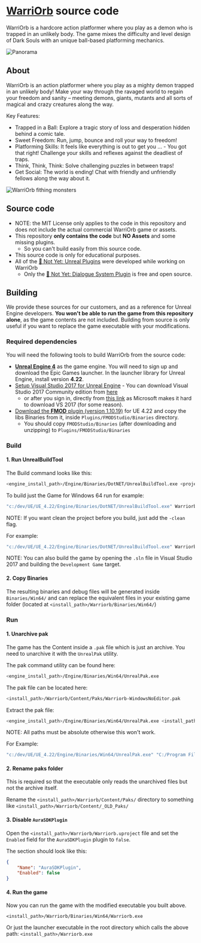 # [WarriOrb](http://warriorb.com/) source code

WarriOrb is a hardcore action platformer where you play as a demon who is trapped in an unlikely body. The game mixes the difficulty and level design of Dark Souls with an unique ball-based platforming mechanics.

![Panorama](https://user-images.githubusercontent.com/1269608/110971201-3b033900-8363-11eb-80ef-c98ff6442cf0.jpg)

## About

WarriOrb is an action platformer where you play as a mighty demon trapped in an unlikely body! Make your way through the ravaged world to regain your freedom and sanity – meeting demons, giants, mutants and all sorts of magical and crazy creatures along the way.

Key Features:
- Trapped in a Ball: Explore a tragic story of loss and desperation hidden behind a comic tale.
- Sweet Freedom: Run, jump, bounce and roll your way to freedom!
- Platforming Skills: It feels like everything is out to get you … - You got that right! Challenge your skills and reflexes against the deadliest of traps.
- Think, Think, Think: Solve challenging puzzles in between traps!
- Get Social: The world is ending! Chat with friendly and unfriendly fellows along the way about it.

![WarriOrb fithing monsters](https://user-images.githubusercontent.com/1269608/110970459-73564780-8362-11eb-8ce1-aa880362cbd9.jpg)


## Source code
- NOTE: the MIT License only applies to the code in this repository and does not include the actual commercial WarriOrb game or assets.
- This repository **only contains the code** but **NO Assets** and some missing plugins.
	- So you can't build easily from this source code.
- This source code is only for educational purposes.
- All of the [🔧 Not Yet: Unreal Plugins](https://www.unrealengine.com/marketplace/en-US/profile/Not+Yet) were developed while working on WarriOrb
	- Only the [💬 Not Yet: Dialogue System Plugin](https://github.com/NotYetGames/DlgSystem) is free and open source.

## Building

We provide these sources for our customers, and as a reference for Unreal Engine developers. **You won't be able to run the game from this repository alone**, as the game contents are not included. Building from source is only useful if you want to replace the game executable with your modifications.

### Required dependencies

You will need the following tools to build WarriOrb from the source code:
- **[Unreal Engine 4](https://www.unrealengine.com/)** as the game engine.  You will need to sign up and download the Epic Games launcher. In the launcher library for Unreal Engine, install version **4.22**.
- [Setup Visual Studio 2017 for Unreal Engine](https://docs.unrealengine.com/en-US/Programming/Development/VisualStudioSetup/index.html) - You can download Visual Studio 2017 Community edition from [here](https://visualstudio.microsoft.com/vs/older-downloads/)
  - or after you sign in, directly from [this link](https://my.visualstudio.com/Downloads?q=visual%20studio%202017&wt.mc_id=o~msft~vscom~older-downloads) as Microsoft makes it hard to download VS 2017 (for some reason).
- [Download the **FMOD** plugin (version 1.10.19)](https://www.fmod.com/download) for UE 4.22 and copy the libs Binaries from it, inside `Plugins/FMODStudio/Binaries` directory.
  - You should copy `FMODStudio/Binaries` (after downloading and unzipping) to `Plugins/FMODStudio/Binaries`

### Build


#### 1. Run UnrealBuildTool

The Build command looks like this:
```sh
<engine_install_path>/Engine/Binaries/DotNET/UnrealBuildTool.exe <project_name><target_type> <platform> <build_type> -project=<uproject_absolute_file_path> -progress
```

To build just the Game for Windows 64 run for example:
```sh
"c:/dev/UE/UE_4.22/Engine/Binaries/DotNET/UnrealBuildTool.exe" Warriorb Win64 Development -project="C:/dev/WarriOrb/Warriorb.uproject" -progress
```

NOTE: If you want clean the project before you build, just add the `-clean` flag.

For example:
```sh
"c:/dev/UE/UE_4.22/Engine/Binaries/DotNET/UnrealBuildTool.exe" Warriorb Win64 Development -project="C:/dev/WarriOrb/Warriorb.uproject" -progress -clean
```

NOTE: You can also build the game by opening the `.sln` file in Visual Studio 2017 and building the `Development Game` target.

#### 2. Copy Binaries

The resulting binaries and debug files will be generated inside `Binaries/Win64/` and can replace the equivalent files in your existing game folder (located at `<install_path>/Warriorb/Binaries/Win64/`)

### Run

#### 1. Unarchive pak

The game has the Content inside a `.pak` file which is just an archive. You need to unarchive it with the `UnrealPak` utility.

The pak command utility can be found here:
```sh
<engine_install_path>/Engine/Binaries/Win64/UnrealPak.exe
```

The pak file can be located here:
```sh
<install_path>/Warriorb/Content/Paks/Warriorb-WindowsNoEditor.pak
```

Extract the pak file:
```sh
<engine_install_path>/Engine/Binaries/Win64/UnrealPak.exe <install_path>/Warriorb/Content/Paks/Warriorb-WindowsNoEditor.pak -Extract <install_path>
```

NOTE: All paths must be absolute otherwise this won't work.

For Example:
```sh
"c:/dev/UE/UE_4.22/Engine/Binaries/Win64/UnrealPak.exe" "C:/Program Files (x86)/Steam/steamapps/common/WarriOrb/Warriorb/Content/Paks/Warriorb-WindowsNoEditor.pak" -Extract "C:/Program Files (x86)/Steam/steamapps/common/WarriOrb/"
```
#### 2. Rename paks folder

This is required so that the executable only reads the unarchived files but not the archive itself.

Rename the `<install_path>/Warriorb/Content/Paks/` directory to something like `<install_path>/Warriorb/Content/_OLD_Paks/`

#### 3. Disable `AuraSDKPlugin`

Open the `<install_path>/Warriorb/Warriorb.uproject` file and set the `Enabled` field for the `AuraSDKPlugin` plugin to `false`.

The section should look like this:
```json
{
	"Name": "AuraSDKPlugin",
	"Enabled": false
}
```

#### 4. Run the game
Now you can run the game with the modified executable you built above.

`<install_path>/Warriorb/Binaries/Win64/Warriorb.exe`

Or just the launcher executable in the root directory which calls the above path:
`<install_path>/Warriorb.exe`
